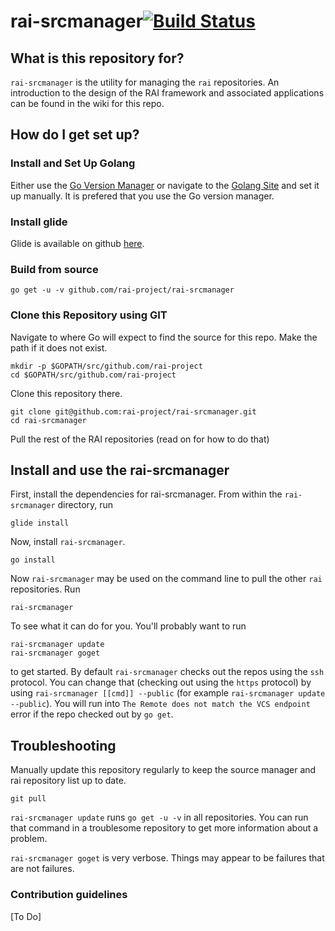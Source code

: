 
# rai-srcmanager[![Build Status](https://travis-ci.org/rai-project/rai-srcmanager.svg?branch=master)](https://travis-ci.org/rai-project/rai-srcmanager)

## What is this repository for?

`rai-srcmanager` is the utility for managing the `rai` repositories.
An introduction to the design of the RAI framework and associated applications
can be found in the wiki for this repo.

## How do I get set up?

### Install and Set Up Golang

Either use the [Go Version Manager](https://github.com/moovweb/gvm) or
navigate to the [Golang Site](https://golang.org/) and set it up manually.
It is prefered that you use the Go version manager.

### Install glide

Glide is available on github [here](https://github.com/Masterminds/glide).

### Build from source

    go get -u -v github.com/rai-project/rai-srcmanager

### Clone this Repository using GIT

Navigate to where Go will expect to find the source for this repo. Make the path if it does not exist.

    mkdir -p $GOPATH/src/github.com/rai-project
    cd $GOPATH/src/github.com/rai-project

Clone this repository there.

    git clone git@github.com:rai-project/rai-srcmanager.git
    cd rai-srcmanager

Pull the rest of the RAI repositories (read on for how to do that)

## Install and use the rai-srcmanager

First, install the dependencies for rai-srcmanager. From within the `rai-srcmanager` directory, run

    glide install

Now, install `rai-srcmanager`.

    go install

Now `rai-srcmanager` may be used on the command line to pull the other `rai` repositories. Run

    rai-srcmanager

To see what it can do for you. You'll probably want to run

    rai-srcmanager update
    rai-srcmanager goget

to get started. By default `rai-srcmanager` checks out the repos using the `ssh` protocol. You can change that (checking out using the `https` protocol) by using `rai-srcmanager [[cmd]] --public` (for example `rai-srcmanager update --public`). You will run into `The Remote does not match the VCS endpoint` error if the repo checked out by `go get`.


## Troubleshooting

Manually update this repository regularly to keep the source manager and rai repository list up to date.

    git pull

`rai-srcmanager update` runs `go get -u -v` in all repositories. You can run that command in a troublesome
repository to get more information about a problem.

`rai-srcmanager goget` is very verbose. Things may appear to be failures that are not failures.

### Contribution guidelines ###

[To Do]
